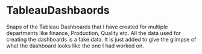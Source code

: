 # TableauDashbaords
Snaps of the Tableau Dashboards that I have created for multiple departments like finance, Production, Quality etc.
All the data used for creating the dashboards is a fake data. It is just added to give the glimpse of what the dashboard looks like the one I had worked on.
